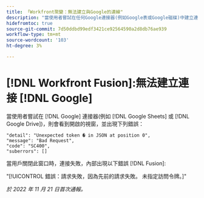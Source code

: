 ```yaml
---
title: 「Workfront聚變：無法建立與Google的連線"
description: "當使用者嘗試在任何Google連接器(例如Google表或Google磁碟)中建立連線時，不會建立連線，且使用者會看見各種錯誤訊息。"
hidefromtoc: true
source-git-commit: 7d50ddbd99edf3421ce92564590a2d8db76ae939
workflow-type: tm+mt
source-wordcount: '103'
ht-degree: 3%

---
```



# [!DNL Workfront Fusion]:無法建立連接 [!DNL Google]

當使用者嘗試在 [!DNL Google] 連接器(例如 [!DNL Google Sheets] 或 [!DNL Google Drive])，則會看到開啟的視窗，並出現下列錯誤：

```
"detail": "Unexpected token � in JSON at position 0",
"message": "Bad Request",
"code": "SC400",
"suberrors": []
```

當用戶關閉此窗口時，連接失敗，內部出現以下錯誤 [!DNL Fusion]:

&quot;[!UICONTROL 錯誤：請求失敗，因為先前的請求失敗。 未指定訪問令牌。]&quot;

_於 2022 年 11 月 21 日首次通報。_

